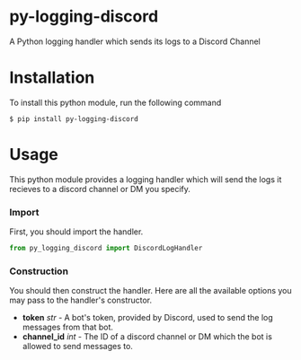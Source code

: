 # py-logging-discord
A Python logging handler which sends its logs to a Discord Channel

# Installation

To install this python module, run the following command

```
$ pip install py-logging-discord
```

# Usage

This python module provides a logging handler which will send the logs it recieves to a discord channel or DM you specify.

### Import

First, you should import the handler.

```py
from py_logging_discord import DiscordLogHandler
```

### Construction

You should then construct the handler. Here are all the available options you may pass to the handler's constructor.

- **token** *str* - A bot's token, provided by Discord, used to send the log messages from that bot.
- **channel_id** *int* - The ID of a discord channel or DM which the bot is allowed to send messages to.
